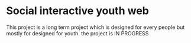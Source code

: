 # Social interactive youth web
This project is a long term project which is designed for every people but mostly for designed for youth.
the project is IN PROGRESS
